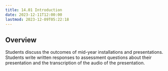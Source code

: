 ```yaml
---
title: 14.01 Introduction
date: 2023-12-11T12:00:00
lastmod: 2023-12-09T05:22:18
---
```


## Overview

Students discuss the outcomes of mid-year installations and presentations. Students write written responses to assessment questions about their presentation and the transcription of the audio of the presentation.
